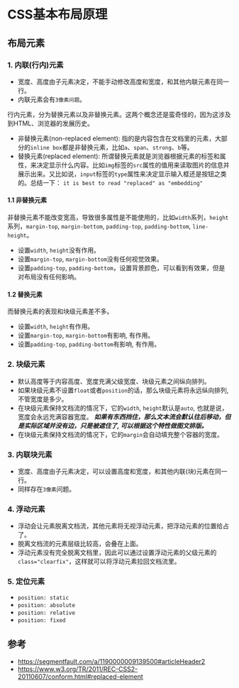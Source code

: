# CSS基本布局原理

## 布局元素

### 1. 内联(行内)元素

* 宽度、高度由子元素决定，不能手动修改高度和宽度，和其他内联元素在同一行。
* 内联元素会有`3像素问题`。

行内元素，分为替换元素以及非替换元素。这两个概念还是蛮奇怪的，因为这涉及到HTML、浏览器的发展历史。
* 非替换元素(non-replaced element): 指的是内容包含在文档里的元素，大部分的`inline box`都是非替换元素，比如`a`、`span`、`strong`、`b`等。
* 替换元素(replaced element): 所谓替换元素就是浏览器根据元素的标签和属性，来决定显示什么内容。比如`img`标签的`src`属性的值用来读取图片的信息并展示出来。又比如说，`input`标签的`type`属性来决定显示输入框还是按钮之类的。总结一下： `it is best to read "replaced" as "embedding"`

#### 1.1 非替换元素

非替换元素不能改变宽高，导致很多属性是不能使用的，比如`width`系列，`height`系列，`margin-top`, `margin-bottom`, `padding-top`, `padding-bottom`, `line-height`。
* 设置`width`, `height`没有作用。
* 设置`margin-top`, `margin-bottom`没有任何视觉效果。
* 设置`padding-top`, `padding-bottom`，设置背景颜色，可以看到有效果，但是对布局没有任何影响。

#### 1.2 替换元素

而替换元素的表现和块级元素差不多。
* 设置`width`, `height`有作用。
* 设置`margin-top`, `margin-bottom`有影响, 有作用。
* 设置`padding-top`, `padding-bottom`有影响, 有作用。

### 2. 块级元素

* 默认高度等于内容高度、宽度充满父级宽度、块级元素之间纵向排列。
* 如果块级元素不设置`float`或者`position`的话，那么块级元素将永远纵向排列, 不管宽度是多少。
* 在块级元素保持文档流的情况下，它的`width`, `height`默认是`auto`, 也就是说，宽度会永远充满容器宽度。 ***如果有东西挡住，那么文本流会默认往后移动，但是实际区域并没有边，只是被遮住了, 可以根据这个特性做图文排版。***
* 在块级元素保持文档流的情况下，它的`margin`会自动填充整个容器的宽度。


### 3. 内联块元素

* 宽度、高度由子元素决定，可以设置高度和宽度，和其他内联(块)元素在同一行。
* 同样存在`3像素`问题。

### 4. 浮动元素

* 浮动会让元素脱离文档流，其他元素将无视浮动元素，把浮动元素的位置给占了。
* 脱离文档流的元素层级比较高，会叠在上面。
* 浮动元素没有完全脱离文档里，因此可以通过设置浮动元素的父级元素的`class="clearfix"`，这样就可以将浮动元素拉回文档流里。

### 5. 定位元素

* `position: static`
* `position: absolute`
* `position: relative`
* `position: fixed`

## 参考

* https://segmentfault.com/a/1190000009139500#articleHeader2
* https://www.w3.org/TR/2011/REC-CSS2-20110607/conform.html#replaced-element
